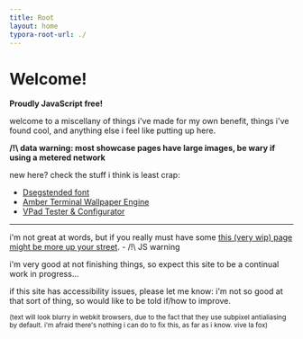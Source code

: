```yaml
---
title: Root
layout: home
typora-root-url: ./
---
```


# Welcome!

**Proudly JavaScript free!**

welcome to a miscellany of things i've made for my own benefit, things i've found cool, and anything else i feel like putting up here.

**/!\ data warning: most showcase pages have large images, be wary if using a metered network**

new here? check the stuff i think is least crap:

* [Dsegstended font](/other/fonts#dsegstended)
* [Amber Terminal Wallpaper Engine](/desktops/wpengine#amber-dec-terminal)
* [VPad Tester & Configurator](/utilities/ps-vita#vpad-tester--configurator)

---

i'm not great at words, but if you really must have some [this (very wip) page might be more up your street](/stadt/). - /!\ JS warning

i'm very good at not finishing things, so expect this site to be a continual work in progress...

if this site has accessibility issues, please let me know: i'm not so good at that sort of thing, so would like to be told if/how to improve.

<small class="weak">(text will look blurry in webkit browsers, due to the fact that they use subpixel antialiasing by default. i'm afraid there's nothing i can do to fix this, as far as i know. vive la fox)</small>

<!-- /?\ ztodo limit post list to a few posts, add an archive page -->

<!-- fix contents/intro formatting -->

